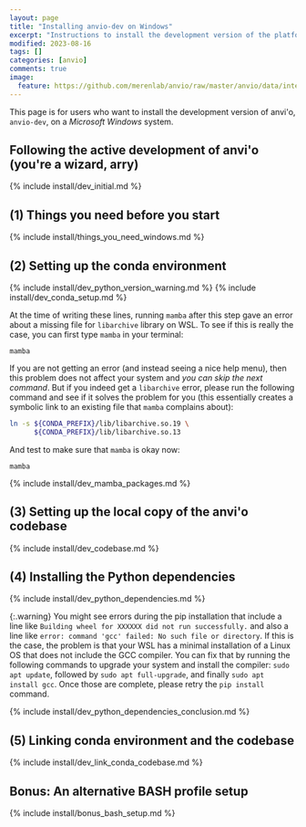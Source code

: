 ```yaml
---
layout: page
title: "Installing anvio-dev on Windows"
excerpt: "Instructions to install the development version of the platform."
modified: 2023-08-16
tags: []
categories: [anvio]
comments: true
image:
  feature: https://github.com/merenlab/anvio/raw/master/anvio/data/interactive/images/logo.png
---
```


This page is for users who want to install the development version of anvi'o, `anvio-dev`, on a _Microsoft Windows_ system.

## Following the active development of anvi'o (you're a wizard, arry)

{% include install/dev_initial.md %}

## (1) Things you need before you start

{% include install/things_you_need_windows.md %}

## (2) Setting up the conda environment

{% include install/dev_python_version_warning.md %}
{% include install/dev_conda_setup.md %}

At the time of writing these lines, running `mamba` after this step gave an error about a missing file for `libarchive` library on WSL. To see if this is really the case, you can first type `mamba` in your terminal:

```
mamba
```

If you are not getting an error (and instead seeing a nice help menu), then this problem does not affect your system and _you can skip the next command_. But if you indeed get a `libarchive` error, please run the following command and see if it solves the problem for you (this essentially creates a symbolic link to an existing file that `mamba` complains about):

```bash
ln -s ${CONDA_PREFIX}/lib/libarchive.so.19 \
      ${CONDA_PREFIX}/lib/libarchive.so.13
```

And test to make sure that `mamba` is okay now:

```
mamba
```

{% include install/dev_mamba_packages.md %}

## (3) Setting up the local copy of the anvi'o codebase

{% include install/dev_codebase.md %}

## (4) Installing the Python dependencies

{% include install/dev_python_dependencies.md %}

{:.warning}
You might see errors during the pip installation that include a line like `Building wheel for XXXXXX did not run successfully.` and also a line like `error: command 'gcc' failed: No such file or directory`. If this is the case, the problem is that your WSL has a minimal installation of a Linux OS that does not include the GCC compiler. You can fix that by running the following commands to upgrade your system and install the compiler: `sudo apt update`, followed by `sudo apt full-upgrade`, and finally `sudo apt install gcc`. Once those are complete, please retry the `pip install` command.

{% include install/dev_python_dependencies_conclusion.md %}

## (5) Linking conda environment and the codebase

{% include install/dev_link_conda_codebase.md %}

## Bonus: An alternative BASH profile setup

{% include install/bonus_bash_setup.md %}
